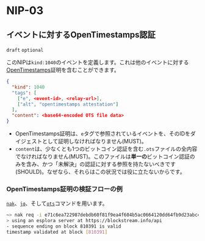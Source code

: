NIP-03
======

イベントに対するOpenTimestamps認証
--------------------------------------

`draft` `optional`

このNIPは`kind:1040`のイベントを定義します。これは他のイベントに対する[OpenTimestamps](https://opentimestamps.org/)証明を含むことができます。

```json
{
  "kind": 1040
  "tags": [
    ["e", <event-id>, <relay-url>],
    ["alt", "opentimestamps attestation"]
  ],
  "content": <base64-encoded OTS file data>
}
```

- OpenTimestamps証明は、`e`タグで参照されているイベントを、そのIDをダイジェストとして証明しなければなりません(MUST)。
- `content`は、少なくとも1つのビットコイン認証を含む`.ots`ファイルの全内容でなければなりません(MUST)。このファイルは**単一の**ビットコイン認証のみを含み、かつ「未解決」の認証に対する参照を持たないべきです(SHOULD)。なぜなら、それらはこの状況では役に立たないからです。

### OpenTimestamps証明の検証フローの例

[`nak`](https://github.com/fiatjaf/nak)、[`jq`](https://jqlang.github.io/jq/)、そして[`ots`](https://github.com/fiatjaf/ots)コマンドを用います。

```bash
~> nak req -i e71c6ea722987debdb60f81f9ea4f604b5ac0664120dd64fb9d23abc4ec7c323 wss://nostr-pub.wellorder.net | jq -r .content | ots verify
> using an esplora server at https://blockstream.info/api
- sequence ending on block 810391 is valid
timestamp validated at block [810391]
```
